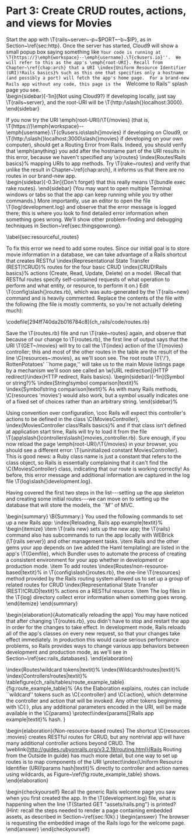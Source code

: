# Part 3: Create CRUD routes, actions, and views for Movies


Start the app with \T{rails~server~-p~\$PORT~-b~\$IP}, as in
Section~\ref{sec:http}. 
Once the server has started, Cloud9 will show a small popup box saying
something like 
``Your code is running at
\T{https://}\emph{workspace}--\emph{username}.\T{c9users.io}''.  We will
refer to this as the app's \emph{root-URI}.
Recall from Chapter~\ref{chap:arch} that a URI
\index{Uniform Resource Identifier (URI)!Rails basics}%
such as this one that specifies only a hostname (and possibly a port)
will fetch the app's home page.  For a brand-new Rails app without any
code, this page is the  ``Welcome to Rails'' splash page you see.  
\begin{sidebar}[-1in]{Not using Cloud9?}
  If developing locally, just say \T{rails~server}, and the root-URI
  will be \T{http:/\slash{}localhost:3000}.
\end{sidebar}

If you now try the URI \emph{root-URI}\/\T{/movies}
(that is, 
\T{https://}\emph{workspace}--\emph{username}.\T{c9users.io\slash{}movies}
if developing on Cloud9, or
\T{http:/\slash{}localhost:3000\slash{}movies}
if developing on your own computer),
should get a Routing Error from Rails.  Indeed, you should verify that
\emph{anything} you add after the hostname part of the URI results in this error, 
because we haven't specified any \x{routes}
\index{Routes!Rails basics}%
 mapping URIs to app
methods.  Try \T{rake~routes} and verify that unlike the result in
Chapter~\ref{chap:arch}, it informs us that there are no routes in our brand-new app.  
\begin{sidebar}[-0.3in]{Don't forget}
  that this really means
  \T{bundle exec rake routes}.
\end{sidebar}
(You may want to open multiple Terminal windows or tabs so that the app can keep
running while you try other commands.)
More importantly,
use an editor to open the file \T{log/development.log} and observe that
the error message is logged there; this is where you look to find
detailed error information when something goes wrong.  We'll show other
problem-finding and debugging techniques in Section~\ref{sec:thingsgowrong}.

\label{sec:resourceful_routes}

To fix this error we need to add some routes.  Since our initial goal is
to store movie information in a database, we can take advantage of a
Rails shortcut that creates RESTful
\index{Representational State Transfer (REST)!CRUD}%
 routes for the four basic CRUD
 \index{CRUD!Rails basics}%
  actions
(Create, Read, Update, Delete) on a model.  (Recall that
RESTful routes specify self-contained requests of what operation to
perform and what entity, or resource, to perform it on.)  Edit
\T{config\slash{}routes.rb}, which was auto-generated by the
\T{rails~new} command and is heavily commented.  Replace the contents of
the file with the following (the file is mostly comments, so you're not
actually deleting much):

\codefile[294ff740da2b016784c8]{ch_rails/code/routes.rb}

Save the \T{routes.rb} file and run \T{rake~routes} again, and observe that because of
our change to \T{routes.rb}, the first line of output says that the URI
\T{GET~/movies} will try to call the \T{index} action of the \T{movies}
controller; this and most of the other routes in the table are the
result of the line \C{resources~:movies}, as we'll soon see.  The root
route \T{'/'}, RottenPotatoes' ``home page,'' will take us to the main
Movie listings page by a mechanism we'll soon see called an \w[URL
  redirection]{HTTP redirect}\index{HTTP redirect, Rails basics}. 
\begin{sidebar}[-1in]{Symbol or string?}%
	\index{String!symbol comparison|textit}%
	\index{Symbol!string comparison|textit}%
  As with many Rails methods, \C{resources 'movies'} would also work,
  but a symbol usually indicates
  one of a fixed set of choices rather than an arbitrary string.
\end{sidebar}%  

Using convention over configuration, 
\coc
Rails will expect
this controller's actions to be defined in the class
\C{MoviesController},
  \index{MoviesController class!Rails basics}%
and if that class isn't defined at application
start time, Rails will try to load it from the file
\T{app\slash{}controllers\slash{}movies\_controller.rb}.  Sure enough,
if you now reload the page  \emph{root-URI}\/\T{/movies} in your
browser, you should see a different error: \T{uninitialized constant
  MoviesController}.  This is good news: a Ruby class name is just a
constant that refers to the class object, so Rails is essentially
complaining that it can't find the \C{MoviesController} class,
indicating that our route is working correctly!  As before, this error
message and additional information are captured in the log file
\T{log\slash{}development.log}. 

Having covered the first two steps in the list---setting up the app
skeleton and creating some initial routes---we can move on to setting up
the database that will store the models, the ``M'' of MVC.

\begin{summary}
 \B{Summary:} You used the following commands to set up a new Rails app:
  \index{Reloading, Rails app example|textit}%
 \begin{itemize}
  \item \T{rails new} sets up the new app; the \T{rails} command also
    has subcommands to run 
    the app locally with WEBrick (\T{rails server}) and other management tasks.
  \item Rails and the other gems your app depends on (we added the Haml
    templating)
    are listed in the app's \T{Gemfile}, which Bundler uses to automate
    the process of creating a consistent environment for your app
    whether in development or production mode.
  \item To add routes
  \index{Routes!non-resource-based|textit}%
   in 
    \T{config\slash{}routes.rb}, the one-line \T{resources} method provided by
    the Rails routing system allowed us to set up a group of related
    routes for CRUD
	\index{Representational State Transfer (REST)!CRUD|textit}% 
    actions on a RESTful resource.
  \item The log files in the \T{log} directory collect error information
    when something goes wrong.
 \end{itemize}
\end{summary}

\begin{elaboration}{Automatically reloading the app}
  You may have noticed that after changing \T{routes.rb}, you didn't
  have to stop and restart the app in order for the changes to take
  effect.  In development mode, Rails reloads all of the app's classes
  on every new request, so that your changes take effect immediately.
  In production this would cause serious performance
  problems, so Rails provides ways to change various app behaviors
  between development and production mode, as we'll see in
  Section~\ref{sec:rails_databases}. 
\end{elaboration}


\index{Routes!wildcard tokens|textit}%
\index{Wildcards!routes|textit}%
\index{Controllers!routes|textit}%
\tablefigure{ch_rails/tables/route_example_table}{fig:route_example_table}%
{As the Elaboration explains, routes can include ``wildcard'' tokens
  such as  \C{:controller} and
  \C{:action}, which determine the controller and action that will
  be invoked.  Any other tokens beginning with \C{:}, plus any
  additional parameters encoded in the URI, will be made available in the
  \C{params}
  \protect\index{params[]!Rails app example|textit}%
   hash.
}

\begin{elaboration}{Non-resource-based routes}
  The shortcut \C{resources :movies} creates RESTful routes for CRUD,
  but any nontrivial app
  will have many additional controller actions beyond CRUD.  The
  \weblink{http://guides.rubyonrails.org/v3.2.19/routing.html}{Rails Routing
    from the Outside In guide} has much more detail, but one way to set
  up routes is to map components of the URI
  \protect\index{Uniform Resource Identifier (URI)!params hash|textit}% 
  directly to controller and
  action names using wildcards, as Figure~\ref{fig:route_example_table} shows.
\end{elaboration}

\begin{checkyourself}
  Recall the generic Rails welcome page you saw when you first created
  the app.
  In the \T{development.log} file, 
  what is happening when the line \T{Started GET
    "assets/rails.png"} is printed?  (Hint: recall the steps needed to
  render a page containing embedded assets, as described in
  Section~\ref{sec:10k}.) 
  \begin{answer}
    The browser is requesting the embedded image of the Rails logo for the
    welcome page.
  \end{answer}
\end{checkyourself}
